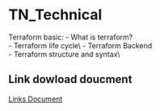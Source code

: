 # TN_Technical
Terraform basic:
    - What is terraform?\
    - Terraform life cycle\ 
    - Terraform Backend\
    - Terraform structure and syntax\

## Link dowload doucment
[Links Document](https://docs.google.com/presentation/d/1uBzR5zGr2sRrhMVRoJZFPpMAJ100kNjI/edit?usp=sharing&ouid=101259715478108581061&rtpof=true&sd=true)
